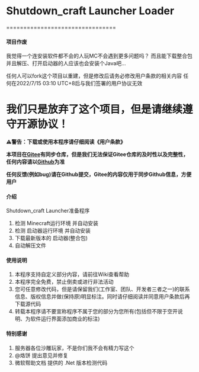# Shutdown_craft Launcher Loader

================================
#### 项目作废
我觉得一个连安装软件都不会的人玩MC不会遇到更多问题吗？
而且能下载整合包并且解压、打开启动器的人应该也会安装个Java吧...

任何人可以fork这个项目以重建，但是修改后请务必修改用户条款的相关内容
任何在2022/7/15 03:10 UTC+8后与我们签署的用户协议无效

我们只是放弃了这个项目，但是请继续遵守开源协议！
================================

**⚠️警告：下载或使用本程序请仔细阅读《用户条款》** 

 **本项目在[Gitee](https://gitee.com/shutdownstudio/sclauncher-loader)有同步仓库，但是我们无法保证Gitee仓库的及时性以及完整性，任何内容请以[Github](https://github.com/ShutdownStudio/SCLauncherLoader)为准**

 **任何反馈(例如bug)请在Github提交，Gitee的内容仅用于同步Github信息，方便用户**
#### 介绍
Shutdown_craft Launcher准备程序</br>
1. 检测 Minecraft运行环境 并自动安装
2. 检测 启动器运行环境 并自动安装
3. 下载最新版本的 启动器(整合包)
4. 自动解压文件


#### 使用说明

1. 本程序支持自定义部分内容，请前往Wiki查看帮助
2. 本程序完全免费，禁止倒卖或进行非法活动
3. 您可任意修改代码，但是请保留我们(工作室、团队、开发者三者之一)的联系信息、版权信息并做(保持原)明显标注。同时请仔细阅读并同意用户条款后再下载源代码
4. 转载本程序请不要宣称程序不属于您的部分为您所有(包括但不限于空开说明、为软件运行界面添加商业的标注)


#### 特别感谢

1. 服务器各位沙雕玩家，不是你们我不会有精力写这个
2. @烙饼 提出意见并修复
3. 微软帮助文档 提供的 .Net 版本检测代码
